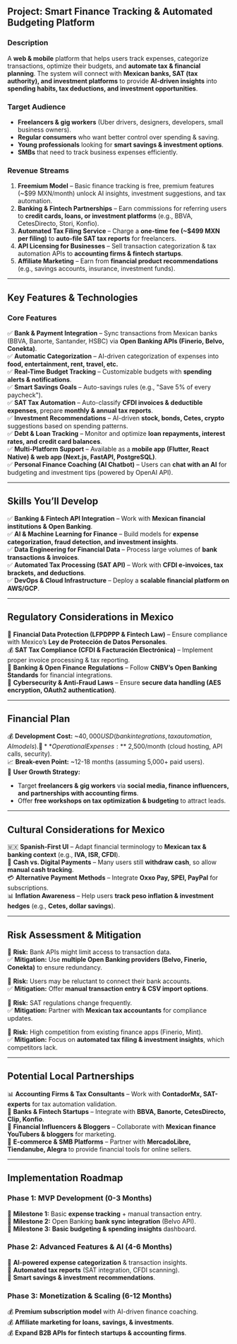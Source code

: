 ## **Project: Smart Finance Tracking & Automated Budgeting Platform**
### **Description**  
A **web & mobile** platform that helps users track expenses, categorize transactions, optimize their budgets, and **automate tax & financial planning**. The system will connect with **Mexican banks, SAT (tax authority), and investment platforms** to provide **AI-driven insights** into **spending habits, tax deductions, and investment opportunities**.

### **Target Audience**  
- **Freelancers & gig workers** (Uber drivers, designers, developers, small business owners).  
- **Regular consumers** who want better control over spending & saving.  
- **Young professionals** looking for **smart savings & investment options**.  
- **SMBs** that need to track business expenses efficiently.

### **Revenue Streams**  
1. **Freemium Model** – Basic finance tracking is free, premium features (~$99 MXN/month) unlock AI insights, investment suggestions, and tax automation.  
2. **Banking & Fintech Partnerships** – Earn commissions for referring users to **credit cards, loans, or investment platforms** (e.g., BBVA, CetesDirecto, Stori, Konfio).  
3. **Automated Tax Filing Service** – Charge a **one-time fee (~$499 MXN per filing)** to **auto-file SAT tax reports** for freelancers.  
4. **API Licensing for Businesses** – Sell transaction categorization & tax automation APIs to **accounting firms & fintech startups**.  
5. **Affiliate Marketing** – Earn from **financial product recommendations** (e.g., savings accounts, insurance, investment funds).  

---

## **Key Features & Technologies**
### **Core Features**
✅ **Bank & Payment Integration** – Sync transactions from Mexican banks (BBVA, Banorte, Santander, HSBC) via **Open Banking APIs (Finerio, Belvo, Conekta)**.  
✅ **Automatic Categorization** – AI-driven categorization of expenses into **food, entertainment, rent, travel, etc.**  
✅ **Real-Time Budget Tracking** – Customizable budgets with **spending alerts & notifications**.  
✅ **Smart Savings Goals** – Auto-savings rules (e.g., "Save 5% of every paycheck").  
✅ **SAT Tax Automation** – Auto-classify **CFDI invoices & deductible expenses**, prepare **monthly & annual tax reports**.  
✅ **Investment Recommendations** – AI-driven **stock, bonds, Cetes, crypto** suggestions based on spending patterns.  
✅ **Debt & Loan Tracking** – Monitor and optimize **loan repayments, interest rates, and credit card balances**.  
✅ **Multi-Platform Support** – Available as a **mobile app (Flutter, React Native) & web app (Next.js, FastAPI, PostgreSQL)**.  
✅ **Personal Finance Coaching (AI Chatbot)** – Users can **chat with an AI** for budgeting and investment tips (powered by OpenAI API).  

---

## **Skills You’ll Develop**
✅ **Banking & Fintech API Integration** – Work with **Mexican financial institutions & Open Banking**.  
✅ **AI & Machine Learning for Finance** – Build models for **expense categorization, fraud detection, and investment insights**.  
✅ **Data Engineering for Financial Data** – Process large volumes of **bank transactions & invoices**.  
✅ **Automated Tax Processing (SAT API)** – Work with **CFDI e-invoices, tax brackets, and deductions**.  
✅ **DevOps & Cloud Infrastructure** – Deploy a **scalable financial platform on AWS/GCP**.  

---

## **Regulatory Considerations in Mexico**
📝 **Financial Data Protection (LFPDPPP & Fintech Law)** – Ensure compliance with Mexico’s **Ley de Protección de Datos Personales**.  
💰 **SAT Tax Compliance (CFDI & Facturación Electrónica)** – Implement proper invoice processing & tax reporting.  
🏦 **Banking & Open Finance Regulations** – Follow **CNBV’s Open Banking Standards** for financial integrations.  
🔐 **Cybersecurity & Anti-Fraud Laws** – Ensure **secure data handling (AES encryption, OAuth2 authentication)**.  

---

## **Financial Plan**
💰 **Development Cost:** ~$40,000 USD (bank integrations, tax automation, AI models).  
💾 **Operational Expenses:** ~$2,500/month (cloud hosting, API calls, security).  
📈 **Break-even Point:** ~12-18 months (assuming 5,000+ paid users).  
🎯 **User Growth Strategy:**  
- Target **freelancers & gig workers** via **social media, finance influencers, and partnerships with accounting firms**.  
- Offer **free workshops on tax optimization & budgeting** to attract leads.  

---

## **Cultural Considerations for Mexico**
🇲🇽 **Spanish-First UI** – Adapt financial terminology to **Mexican tax & banking context** (e.g., **IVA, ISR, CFDI**).  
🏦 **Cash vs. Digital Payments** – Many users still **withdraw cash**, so allow **manual cash tracking**.  
💳 **Alternative Payment Methods** – Integrate **Oxxo Pay, SPEI, PayPal** for subscriptions.  
📊 **Inflation Awareness** – Help users **track peso inflation & investment hedges** (e.g., **Cetes, dollar savings**).  

---

## **Risk Assessment & Mitigation**
🚨 **Risk:** Bank APIs might limit access to transaction data.  
✅ **Mitigation:** Use **multiple Open Banking providers (Belvo, Finerio, Conekta)** to ensure redundancy.  

🚨 **Risk:** Users may be reluctant to connect their bank accounts.  
✅ **Mitigation:** Offer **manual transaction entry & CSV import options**.  

🚨 **Risk:** SAT regulations change frequently.  
✅ **Mitigation:** Partner with **Mexican tax accountants** for compliance updates.  

🚨 **Risk:** High competition from existing finance apps (Finerio, Mint).  
✅ **Mitigation:** Focus on **automated tax filing & investment insights**, which competitors lack.  

---

## **Potential Local Partnerships**
📊 **Accounting Firms & Tax Consultants** – Work with **ContadorMx, SAT-experts** for tax automation validation.  
🏦 **Banks & Fintech Startups** – Integrate with **BBVA, Banorte, CetesDirecto, Clip, Konfio**.  
📱 **Financial Influencers & Bloggers** – Collaborate with **Mexican finance YouTubers & bloggers** for marketing.  
🛒 **E-commerce & SMB Platforms** – Partner with **MercadoLibre, Tiendanube, Alegra** to provide financial tools for online sellers.  

---

## **Implementation Roadmap**
### **Phase 1: MVP Development (0-3 Months)**
🚀 **Milestone 1:** Basic **expense tracking** + manual transaction entry.  
🚀 **Milestone 2:** Open Banking **bank sync integration** (Belvo API).  
🚀 **Milestone 3:** **Basic budgeting & spending insights** dashboard.  

### **Phase 2: Advanced Features & AI (4-6 Months)**
🔹 **AI-powered expense categorization** & transaction insights.  
🔹 **Automated tax reports** (SAT integration, CFDI scanning).  
🔹 **Smart savings & investment recommendations**.  

### **Phase 3: Monetization & Scaling (6-12 Months)**
💰 **Premium subscription model** with AI-driven finance coaching.  
💰 **Affiliate marketing for loans, savings, & investments**.  
💰 **Expand B2B APIs for fintech startups & accounting firms**.  
